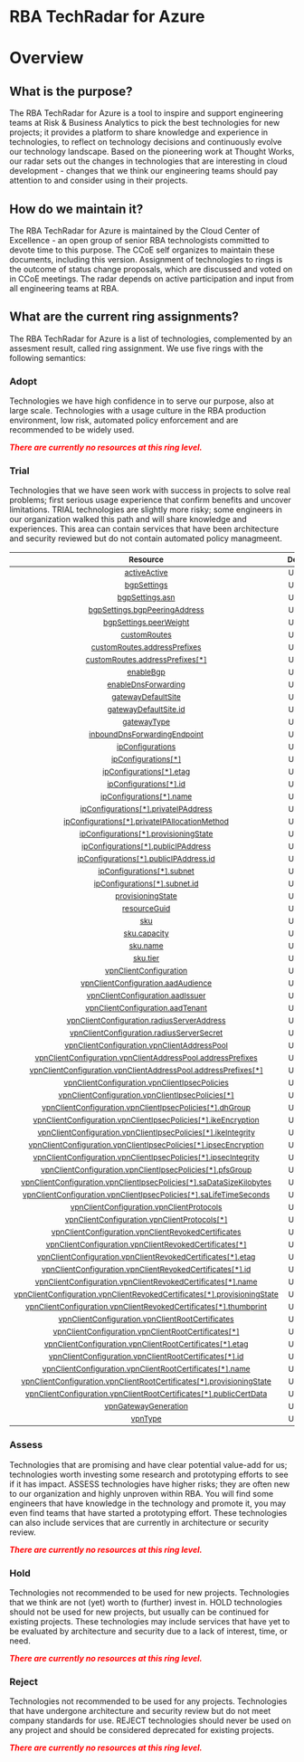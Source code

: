 
RBA TechRadar for Azure
=======================

# Overview

## What is the purpose?


The RBA TechRadar for Azure is a tool to inspire and support engineering teams at Risk & Business Analytics to pick the best technologies for new projects; it provides a platform to share knowledge and experience in technologies, to reflect on technology decisions and continuously evolve our technology landscape.  Based on the pioneering work at Thought Works, our radar sets out the changes in technologies that are interesting in cloud development - changes that we think our engineering teams should pay attention to and consider using in their projects.
## How do we maintain it?


The RBA TechRadar for Azure is maintained by the Cloud Center of Excellence - an open group of senior RBA technologists committed to devote time to this purpose.  The CCoE self organizes to maintain these documents, including this version.  Assignment of technologies to rings is the outcome of status change proposals, which are discussed and voted on in CCoE meetings.  The radar depends on active participation and input from all engineering teams at RBA.
## What are the current ring assignments?


The RBA TechRadar for Azure is a list of technologies, complemented by an assesment result, called ring assignment.  We use five rings with the following semantics:
### Adopt


Technologies we have high confidence in to serve our purpose, also at large scale.  Technologies with a usage culture in the RBA production environment, low risk, automated policy enforcement and are recommended to be widely used.  
  
***<font color="red"> There are currently no resources at this ring level. </font>***
### Trial


Technologies that we have seen work with success in projects to solve real problems;  first serious usage experience that confirm benefits and uncover limitations.  TRIAL technologies are slightly more risky; some engineers in our organization walked this path and will share knowledge and experiences.  This area can contain services that have been architecture and security reviewed but do not contain automated policy managmeent.  

|<sub>Resource</sub>|<sub>Description</sub>|<sub>Type</sub>|<sub>Status</sub>|
| :---: | :---: | :---: | :---: |
|<sub>[activeActive](https://github.com/openrba/python-azure-techradar/tree/master/Microsoft.Network/virtualNetworkGateways/activeActive)</sub>|<sub>UNKNOWN</sub>|<sub>UNKNOWN</sub>|<sub>TRIAL</sub>|
|<sub>[bgpSettings](https://github.com/openrba/python-azure-techradar/tree/master/Microsoft.Network/virtualNetworkGateways/bgpSettings)</sub>|<sub>UNKNOWN</sub>|<sub>UNKNOWN</sub>|<sub>TRIAL</sub>|
|<sub>[bgpSettings.asn](https://github.com/openrba/python-azure-techradar/tree/master/Microsoft.Network/virtualNetworkGateways/bgpSettings.asn)</sub>|<sub>UNKNOWN</sub>|<sub>UNKNOWN</sub>|<sub>TRIAL</sub>|
|<sub>[bgpSettings.bgpPeeringAddress](https://github.com/openrba/python-azure-techradar/tree/master/Microsoft.Network/virtualNetworkGateways/bgpSettings.bgpPeeringAddress)</sub>|<sub>UNKNOWN</sub>|<sub>UNKNOWN</sub>|<sub>TRIAL</sub>|
|<sub>[bgpSettings.peerWeight](https://github.com/openrba/python-azure-techradar/tree/master/Microsoft.Network/virtualNetworkGateways/bgpSettings.peerWeight)</sub>|<sub>UNKNOWN</sub>|<sub>UNKNOWN</sub>|<sub>TRIAL</sub>|
|<sub>[customRoutes](https://github.com/openrba/python-azure-techradar/tree/master/Microsoft.Network/virtualNetworkGateways/customRoutes)</sub>|<sub>UNKNOWN</sub>|<sub>UNKNOWN</sub>|<sub>TRIAL</sub>|
|<sub>[customRoutes.addressPrefixes](https://github.com/openrba/python-azure-techradar/tree/master/Microsoft.Network/virtualNetworkGateways/customRoutes.addressPrefixes)</sub>|<sub>UNKNOWN</sub>|<sub>UNKNOWN</sub>|<sub>TRIAL</sub>|
|<sub>[customRoutes.addressPrefixes[*]](https://github.com/openrba/python-azure-techradar/tree/master/Microsoft.Network/virtualNetworkGateways/customRoutes.addressPrefixes[*])</sub>|<sub>UNKNOWN</sub>|<sub>UNKNOWN</sub>|<sub>TRIAL</sub>|
|<sub>[enableBgp](https://github.com/openrba/python-azure-techradar/tree/master/Microsoft.Network/virtualNetworkGateways/enableBgp)</sub>|<sub>UNKNOWN</sub>|<sub>UNKNOWN</sub>|<sub>TRIAL</sub>|
|<sub>[enableDnsForwarding](https://github.com/openrba/python-azure-techradar/tree/master/Microsoft.Network/virtualNetworkGateways/enableDnsForwarding)</sub>|<sub>UNKNOWN</sub>|<sub>UNKNOWN</sub>|<sub>TRIAL</sub>|
|<sub>[gatewayDefaultSite](https://github.com/openrba/python-azure-techradar/tree/master/Microsoft.Network/virtualNetworkGateways/gatewayDefaultSite)</sub>|<sub>UNKNOWN</sub>|<sub>UNKNOWN</sub>|<sub>TRIAL</sub>|
|<sub>[gatewayDefaultSite.id](https://github.com/openrba/python-azure-techradar/tree/master/Microsoft.Network/virtualNetworkGateways/gatewayDefaultSite.id)</sub>|<sub>UNKNOWN</sub>|<sub>UNKNOWN</sub>|<sub>TRIAL</sub>|
|<sub>[gatewayType](https://github.com/openrba/python-azure-techradar/tree/master/Microsoft.Network/virtualNetworkGateways/gatewayType)</sub>|<sub>UNKNOWN</sub>|<sub>UNKNOWN</sub>|<sub>TRIAL</sub>|
|<sub>[inboundDnsForwardingEndpoint](https://github.com/openrba/python-azure-techradar/tree/master/Microsoft.Network/virtualNetworkGateways/inboundDnsForwardingEndpoint)</sub>|<sub>UNKNOWN</sub>|<sub>UNKNOWN</sub>|<sub>TRIAL</sub>|
|<sub>[ipConfigurations](https://github.com/openrba/python-azure-techradar/tree/master/Microsoft.Network/virtualNetworkGateways/ipConfigurations)</sub>|<sub>UNKNOWN</sub>|<sub>UNKNOWN</sub>|<sub>TRIAL</sub>|
|<sub>[ipConfigurations[*]](https://github.com/openrba/python-azure-techradar/tree/master/Microsoft.Network/virtualNetworkGateways/ipConfigurations[*])</sub>|<sub>UNKNOWN</sub>|<sub>UNKNOWN</sub>|<sub>TRIAL</sub>|
|<sub>[ipConfigurations[*].etag](https://github.com/openrba/python-azure-techradar/tree/master/Microsoft.Network/virtualNetworkGateways/ipConfigurations[*].etag)</sub>|<sub>UNKNOWN</sub>|<sub>UNKNOWN</sub>|<sub>TRIAL</sub>|
|<sub>[ipConfigurations[*].id](https://github.com/openrba/python-azure-techradar/tree/master/Microsoft.Network/virtualNetworkGateways/ipConfigurations[*].id)</sub>|<sub>UNKNOWN</sub>|<sub>UNKNOWN</sub>|<sub>TRIAL</sub>|
|<sub>[ipConfigurations[*].name](https://github.com/openrba/python-azure-techradar/tree/master/Microsoft.Network/virtualNetworkGateways/ipConfigurations[*].name)</sub>|<sub>UNKNOWN</sub>|<sub>UNKNOWN</sub>|<sub>TRIAL</sub>|
|<sub>[ipConfigurations[*].privateIPAddress](https://github.com/openrba/python-azure-techradar/tree/master/Microsoft.Network/virtualNetworkGateways/ipConfigurations[*].privateIPAddress)</sub>|<sub>UNKNOWN</sub>|<sub>UNKNOWN</sub>|<sub>TRIAL</sub>|
|<sub>[ipConfigurations[*].privateIPAllocationMethod](https://github.com/openrba/python-azure-techradar/tree/master/Microsoft.Network/virtualNetworkGateways/ipConfigurations[*].privateIPAllocationMethod)</sub>|<sub>UNKNOWN</sub>|<sub>UNKNOWN</sub>|<sub>TRIAL</sub>|
|<sub>[ipConfigurations[*].provisioningState](https://github.com/openrba/python-azure-techradar/tree/master/Microsoft.Network/virtualNetworkGateways/ipConfigurations[*].provisioningState)</sub>|<sub>UNKNOWN</sub>|<sub>UNKNOWN</sub>|<sub>TRIAL</sub>|
|<sub>[ipConfigurations[*].publicIPAddress](https://github.com/openrba/python-azure-techradar/tree/master/Microsoft.Network/virtualNetworkGateways/ipConfigurations[*].publicIPAddress)</sub>|<sub>UNKNOWN</sub>|<sub>UNKNOWN</sub>|<sub>TRIAL</sub>|
|<sub>[ipConfigurations[*].publicIPAddress.id](https://github.com/openrba/python-azure-techradar/tree/master/Microsoft.Network/virtualNetworkGateways/ipConfigurations[*].publicIPAddress.id)</sub>|<sub>UNKNOWN</sub>|<sub>UNKNOWN</sub>|<sub>TRIAL</sub>|
|<sub>[ipConfigurations[*].subnet](https://github.com/openrba/python-azure-techradar/tree/master/Microsoft.Network/virtualNetworkGateways/ipConfigurations[*].subnet)</sub>|<sub>UNKNOWN</sub>|<sub>UNKNOWN</sub>|<sub>TRIAL</sub>|
|<sub>[ipConfigurations[*].subnet.id](https://github.com/openrba/python-azure-techradar/tree/master/Microsoft.Network/virtualNetworkGateways/ipConfigurations[*].subnet.id)</sub>|<sub>UNKNOWN</sub>|<sub>UNKNOWN</sub>|<sub>TRIAL</sub>|
|<sub>[provisioningState](https://github.com/openrba/python-azure-techradar/tree/master/Microsoft.Network/virtualNetworkGateways/provisioningState)</sub>|<sub>UNKNOWN</sub>|<sub>UNKNOWN</sub>|<sub>TRIAL</sub>|
|<sub>[resourceGuid](https://github.com/openrba/python-azure-techradar/tree/master/Microsoft.Network/virtualNetworkGateways/resourceGuid)</sub>|<sub>UNKNOWN</sub>|<sub>UNKNOWN</sub>|<sub>TRIAL</sub>|
|<sub>[sku](https://github.com/openrba/python-azure-techradar/tree/master/Microsoft.Network/virtualNetworkGateways/sku)</sub>|<sub>UNKNOWN</sub>|<sub>UNKNOWN</sub>|<sub>TRIAL</sub>|
|<sub>[sku.capacity](https://github.com/openrba/python-azure-techradar/tree/master/Microsoft.Network/virtualNetworkGateways/sku.capacity)</sub>|<sub>UNKNOWN</sub>|<sub>UNKNOWN</sub>|<sub>TRIAL</sub>|
|<sub>[sku.name](https://github.com/openrba/python-azure-techradar/tree/master/Microsoft.Network/virtualNetworkGateways/sku.name)</sub>|<sub>UNKNOWN</sub>|<sub>UNKNOWN</sub>|<sub>TRIAL</sub>|
|<sub>[sku.tier](https://github.com/openrba/python-azure-techradar/tree/master/Microsoft.Network/virtualNetworkGateways/sku.tier)</sub>|<sub>UNKNOWN</sub>|<sub>UNKNOWN</sub>|<sub>TRIAL</sub>|
|<sub>[vpnClientConfiguration](https://github.com/openrba/python-azure-techradar/tree/master/Microsoft.Network/virtualNetworkGateways/vpnClientConfiguration)</sub>|<sub>UNKNOWN</sub>|<sub>UNKNOWN</sub>|<sub>TRIAL</sub>|
|<sub>[vpnClientConfiguration.aadAudience](https://github.com/openrba/python-azure-techradar/tree/master/Microsoft.Network/virtualNetworkGateways/vpnClientConfiguration.aadAudience)</sub>|<sub>UNKNOWN</sub>|<sub>UNKNOWN</sub>|<sub>TRIAL</sub>|
|<sub>[vpnClientConfiguration.aadIssuer](https://github.com/openrba/python-azure-techradar/tree/master/Microsoft.Network/virtualNetworkGateways/vpnClientConfiguration.aadIssuer)</sub>|<sub>UNKNOWN</sub>|<sub>UNKNOWN</sub>|<sub>TRIAL</sub>|
|<sub>[vpnClientConfiguration.aadTenant](https://github.com/openrba/python-azure-techradar/tree/master/Microsoft.Network/virtualNetworkGateways/vpnClientConfiguration.aadTenant)</sub>|<sub>UNKNOWN</sub>|<sub>UNKNOWN</sub>|<sub>TRIAL</sub>|
|<sub>[vpnClientConfiguration.radiusServerAddress](https://github.com/openrba/python-azure-techradar/tree/master/Microsoft.Network/virtualNetworkGateways/vpnClientConfiguration.radiusServerAddress)</sub>|<sub>UNKNOWN</sub>|<sub>UNKNOWN</sub>|<sub>TRIAL</sub>|
|<sub>[vpnClientConfiguration.radiusServerSecret](https://github.com/openrba/python-azure-techradar/tree/master/Microsoft.Network/virtualNetworkGateways/vpnClientConfiguration.radiusServerSecret)</sub>|<sub>UNKNOWN</sub>|<sub>UNKNOWN</sub>|<sub>TRIAL</sub>|
|<sub>[vpnClientConfiguration.vpnClientAddressPool](https://github.com/openrba/python-azure-techradar/tree/master/Microsoft.Network/virtualNetworkGateways/vpnClientConfiguration.vpnClientAddressPool)</sub>|<sub>UNKNOWN</sub>|<sub>UNKNOWN</sub>|<sub>TRIAL</sub>|
|<sub>[vpnClientConfiguration.vpnClientAddressPool.addressPrefixes](https://github.com/openrba/python-azure-techradar/tree/master/Microsoft.Network/virtualNetworkGateways/vpnClientConfiguration.vpnClientAddressPool.addressPrefixes)</sub>|<sub>UNKNOWN</sub>|<sub>UNKNOWN</sub>|<sub>TRIAL</sub>|
|<sub>[vpnClientConfiguration.vpnClientAddressPool.addressPrefixes[*]](https://github.com/openrba/python-azure-techradar/tree/master/Microsoft.Network/virtualNetworkGateways/vpnClientConfiguration.vpnClientAddressPool.addressPrefixes[*])</sub>|<sub>UNKNOWN</sub>|<sub>UNKNOWN</sub>|<sub>TRIAL</sub>|
|<sub>[vpnClientConfiguration.vpnClientIpsecPolicies](https://github.com/openrba/python-azure-techradar/tree/master/Microsoft.Network/virtualNetworkGateways/vpnClientConfiguration.vpnClientIpsecPolicies)</sub>|<sub>UNKNOWN</sub>|<sub>UNKNOWN</sub>|<sub>TRIAL</sub>|
|<sub>[vpnClientConfiguration.vpnClientIpsecPolicies[*]](https://github.com/openrba/python-azure-techradar/tree/master/Microsoft.Network/virtualNetworkGateways/vpnClientConfiguration.vpnClientIpsecPolicies[*])</sub>|<sub>UNKNOWN</sub>|<sub>UNKNOWN</sub>|<sub>TRIAL</sub>|
|<sub>[vpnClientConfiguration.vpnClientIpsecPolicies[*].dhGroup](https://github.com/openrba/python-azure-techradar/tree/master/Microsoft.Network/virtualNetworkGateways/vpnClientConfiguration.vpnClientIpsecPolicies[*].dhGroup)</sub>|<sub>UNKNOWN</sub>|<sub>UNKNOWN</sub>|<sub>TRIAL</sub>|
|<sub>[vpnClientConfiguration.vpnClientIpsecPolicies[*].ikeEncryption](https://github.com/openrba/python-azure-techradar/tree/master/Microsoft.Network/virtualNetworkGateways/vpnClientConfiguration.vpnClientIpsecPolicies[*].ikeEncryption)</sub>|<sub>UNKNOWN</sub>|<sub>UNKNOWN</sub>|<sub>TRIAL</sub>|
|<sub>[vpnClientConfiguration.vpnClientIpsecPolicies[*].ikeIntegrity](https://github.com/openrba/python-azure-techradar/tree/master/Microsoft.Network/virtualNetworkGateways/vpnClientConfiguration.vpnClientIpsecPolicies[*].ikeIntegrity)</sub>|<sub>UNKNOWN</sub>|<sub>UNKNOWN</sub>|<sub>TRIAL</sub>|
|<sub>[vpnClientConfiguration.vpnClientIpsecPolicies[*].ipsecEncryption](https://github.com/openrba/python-azure-techradar/tree/master/Microsoft.Network/virtualNetworkGateways/vpnClientConfiguration.vpnClientIpsecPolicies[*].ipsecEncryption)</sub>|<sub>UNKNOWN</sub>|<sub>UNKNOWN</sub>|<sub>TRIAL</sub>|
|<sub>[vpnClientConfiguration.vpnClientIpsecPolicies[*].ipsecIntegrity](https://github.com/openrba/python-azure-techradar/tree/master/Microsoft.Network/virtualNetworkGateways/vpnClientConfiguration.vpnClientIpsecPolicies[*].ipsecIntegrity)</sub>|<sub>UNKNOWN</sub>|<sub>UNKNOWN</sub>|<sub>TRIAL</sub>|
|<sub>[vpnClientConfiguration.vpnClientIpsecPolicies[*].pfsGroup](https://github.com/openrba/python-azure-techradar/tree/master/Microsoft.Network/virtualNetworkGateways/vpnClientConfiguration.vpnClientIpsecPolicies[*].pfsGroup)</sub>|<sub>UNKNOWN</sub>|<sub>UNKNOWN</sub>|<sub>TRIAL</sub>|
|<sub>[vpnClientConfiguration.vpnClientIpsecPolicies[*].saDataSizeKilobytes](https://github.com/openrba/python-azure-techradar/tree/master/Microsoft.Network/virtualNetworkGateways/vpnClientConfiguration.vpnClientIpsecPolicies[*].saDataSizeKilobytes)</sub>|<sub>UNKNOWN</sub>|<sub>UNKNOWN</sub>|<sub>TRIAL</sub>|
|<sub>[vpnClientConfiguration.vpnClientIpsecPolicies[*].saLifeTimeSeconds](https://github.com/openrba/python-azure-techradar/tree/master/Microsoft.Network/virtualNetworkGateways/vpnClientConfiguration.vpnClientIpsecPolicies[*].saLifeTimeSeconds)</sub>|<sub>UNKNOWN</sub>|<sub>UNKNOWN</sub>|<sub>TRIAL</sub>|
|<sub>[vpnClientConfiguration.vpnClientProtocols](https://github.com/openrba/python-azure-techradar/tree/master/Microsoft.Network/virtualNetworkGateways/vpnClientConfiguration.vpnClientProtocols)</sub>|<sub>UNKNOWN</sub>|<sub>UNKNOWN</sub>|<sub>TRIAL</sub>|
|<sub>[vpnClientConfiguration.vpnClientProtocols[*]](https://github.com/openrba/python-azure-techradar/tree/master/Microsoft.Network/virtualNetworkGateways/vpnClientConfiguration.vpnClientProtocols[*])</sub>|<sub>UNKNOWN</sub>|<sub>UNKNOWN</sub>|<sub>TRIAL</sub>|
|<sub>[vpnClientConfiguration.vpnClientRevokedCertificates](https://github.com/openrba/python-azure-techradar/tree/master/Microsoft.Network/virtualNetworkGateways/vpnClientConfiguration.vpnClientRevokedCertificates)</sub>|<sub>UNKNOWN</sub>|<sub>UNKNOWN</sub>|<sub>TRIAL</sub>|
|<sub>[vpnClientConfiguration.vpnClientRevokedCertificates[*]](https://github.com/openrba/python-azure-techradar/tree/master/Microsoft.Network/virtualNetworkGateways/vpnClientConfiguration.vpnClientRevokedCertificates[*])</sub>|<sub>UNKNOWN</sub>|<sub>UNKNOWN</sub>|<sub>TRIAL</sub>|
|<sub>[vpnClientConfiguration.vpnClientRevokedCertificates[*].etag](https://github.com/openrba/python-azure-techradar/tree/master/Microsoft.Network/virtualNetworkGateways/vpnClientConfiguration.vpnClientRevokedCertificates[*].etag)</sub>|<sub>UNKNOWN</sub>|<sub>UNKNOWN</sub>|<sub>TRIAL</sub>|
|<sub>[vpnClientConfiguration.vpnClientRevokedCertificates[*].id](https://github.com/openrba/python-azure-techradar/tree/master/Microsoft.Network/virtualNetworkGateways/vpnClientConfiguration.vpnClientRevokedCertificates[*].id)</sub>|<sub>UNKNOWN</sub>|<sub>UNKNOWN</sub>|<sub>TRIAL</sub>|
|<sub>[vpnClientConfiguration.vpnClientRevokedCertificates[*].name](https://github.com/openrba/python-azure-techradar/tree/master/Microsoft.Network/virtualNetworkGateways/vpnClientConfiguration.vpnClientRevokedCertificates[*].name)</sub>|<sub>UNKNOWN</sub>|<sub>UNKNOWN</sub>|<sub>TRIAL</sub>|
|<sub>[vpnClientConfiguration.vpnClientRevokedCertificates[*].provisioningState](https://github.com/openrba/python-azure-techradar/tree/master/Microsoft.Network/virtualNetworkGateways/vpnClientConfiguration.vpnClientRevokedCertificates[*].provisioningState)</sub>|<sub>UNKNOWN</sub>|<sub>UNKNOWN</sub>|<sub>TRIAL</sub>|
|<sub>[vpnClientConfiguration.vpnClientRevokedCertificates[*].thumbprint](https://github.com/openrba/python-azure-techradar/tree/master/Microsoft.Network/virtualNetworkGateways/vpnClientConfiguration.vpnClientRevokedCertificates[*].thumbprint)</sub>|<sub>UNKNOWN</sub>|<sub>UNKNOWN</sub>|<sub>TRIAL</sub>|
|<sub>[vpnClientConfiguration.vpnClientRootCertificates](https://github.com/openrba/python-azure-techradar/tree/master/Microsoft.Network/virtualNetworkGateways/vpnClientConfiguration.vpnClientRootCertificates)</sub>|<sub>UNKNOWN</sub>|<sub>UNKNOWN</sub>|<sub>TRIAL</sub>|
|<sub>[vpnClientConfiguration.vpnClientRootCertificates[*]](https://github.com/openrba/python-azure-techradar/tree/master/Microsoft.Network/virtualNetworkGateways/vpnClientConfiguration.vpnClientRootCertificates[*])</sub>|<sub>UNKNOWN</sub>|<sub>UNKNOWN</sub>|<sub>TRIAL</sub>|
|<sub>[vpnClientConfiguration.vpnClientRootCertificates[*].etag](https://github.com/openrba/python-azure-techradar/tree/master/Microsoft.Network/virtualNetworkGateways/vpnClientConfiguration.vpnClientRootCertificates[*].etag)</sub>|<sub>UNKNOWN</sub>|<sub>UNKNOWN</sub>|<sub>TRIAL</sub>|
|<sub>[vpnClientConfiguration.vpnClientRootCertificates[*].id](https://github.com/openrba/python-azure-techradar/tree/master/Microsoft.Network/virtualNetworkGateways/vpnClientConfiguration.vpnClientRootCertificates[*].id)</sub>|<sub>UNKNOWN</sub>|<sub>UNKNOWN</sub>|<sub>TRIAL</sub>|
|<sub>[vpnClientConfiguration.vpnClientRootCertificates[*].name](https://github.com/openrba/python-azure-techradar/tree/master/Microsoft.Network/virtualNetworkGateways/vpnClientConfiguration.vpnClientRootCertificates[*].name)</sub>|<sub>UNKNOWN</sub>|<sub>UNKNOWN</sub>|<sub>TRIAL</sub>|
|<sub>[vpnClientConfiguration.vpnClientRootCertificates[*].provisioningState](https://github.com/openrba/python-azure-techradar/tree/master/Microsoft.Network/virtualNetworkGateways/vpnClientConfiguration.vpnClientRootCertificates[*].provisioningState)</sub>|<sub>UNKNOWN</sub>|<sub>UNKNOWN</sub>|<sub>TRIAL</sub>|
|<sub>[vpnClientConfiguration.vpnClientRootCertificates[*].publicCertData](https://github.com/openrba/python-azure-techradar/tree/master/Microsoft.Network/virtualNetworkGateways/vpnClientConfiguration.vpnClientRootCertificates[*].publicCertData)</sub>|<sub>UNKNOWN</sub>|<sub>UNKNOWN</sub>|<sub>TRIAL</sub>|
|<sub>[vpnGatewayGeneration](https://github.com/openrba/python-azure-techradar/tree/master/Microsoft.Network/virtualNetworkGateways/vpnGatewayGeneration)</sub>|<sub>UNKNOWN</sub>|<sub>UNKNOWN</sub>|<sub>TRIAL</sub>|
|<sub>[vpnType](https://github.com/openrba/python-azure-techradar/tree/master/Microsoft.Network/virtualNetworkGateways/vpnType)</sub>|<sub>UNKNOWN</sub>|<sub>UNKNOWN</sub>|<sub>TRIAL</sub>|

### Assess


Technologies that are promising and have clear potential value-add for us; technologies worth investing some research and prototyping efforts to see if it has impact.  ASSESS technologies have higher risks;  they are often new to our organization and highly unproven within RBA.  You will find some engineers that have knowledge in the technology and promote it, you may even find teams that have started a prototyping effort.  These technologies can also include services that are currently in architecture or security review.  
  
***<font color="red"> There are currently no resources at this ring level. </font>***
### Hold


Technologies not recommended to be used for new projects. Technologies that we think are not (yet) worth to (further) invest in.  HOLD technologies should not be used for new projects, but usually can be continued for existing projects.  These technologies may include services that have yet to be evaluated by architecture and security due to a lack of interest, time, or need.  
  
***<font color="red"> There are currently no resources at this ring level. </font>***
### Reject


Technologies not recommended to be used for any projects. Technologies that have undergone architecture and security review but do not meet company standards for use.  REJECT technologies should never be used on any project and should be considered deprecated for existing projects.  
  
***<font color="red"> There are currently no resources at this ring level. </font>***